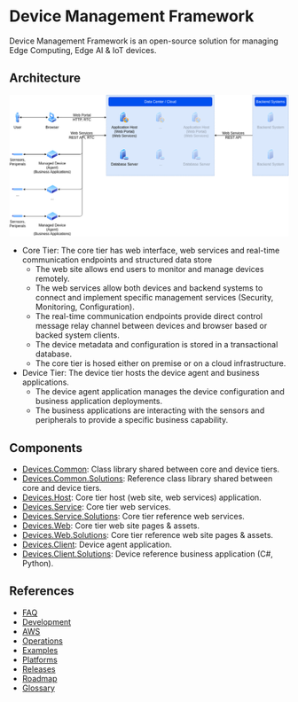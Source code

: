 # Device Management Framework

Device Management Framework is an open-source solution for managing Edge Computing, Edge AI & IoT devices.

## Architecture

![Architecture Diagram](/Resources/Images/Architecture.png)

- Core Tier: The core tier has web interface, web services and real-time communication endpoints and structured data store
  - The web site allows end users to monitor and manage devices remotely.
  - The web services allow both devices and backend systems to connect and implement specific management services (Security, Monitoring, Configuration).
  - The real-time communication endpoints provide direct control message relay channel between devices and browser based or backed system clients.
  - The device metadata and configuration is stored in a transactional database.
  - The core tier is hosed either on premise or on a cloud infrastructure.
- Device Tier: The device tier hosts the device agent and business applications.
  - The device agent application manages the device configuration and business application deployments.
  - The business applications are interacting with the sensors and peripherals to provide a specific business capability.

## Components

- [Devices.Common](/Sources/Devices.Common/): Class library shared between core and device tiers.
- [Devices.Common.Solutions](/Sources/Devices.Common.Solutions/): Reference class library shared between core and device tiers.
- [Devices.Host](/Sources/Devices.Host/): Core tier host (web site, web services) application.
- [Devices.Service](/Sources/Devices.Service/): Core tier web services.
- [Devices.Service.Solutions](/Sources/Devices.Service.Solutions/): Core tier reference web services.
- [Devices.Web](/Sources/Devices.Web/): Core tier web site pages & assets.
- [Devices.Web.Solutions](/Sources/Devices.Web.Solutions/): Core tier reference web site pages & assets.
- [Devices.Client](/Sources/Devices.Client/): Device agent application.
- [Devices.Client.Solutions](/Sources/Devices.Client.Solutions/): Device reference business application (C#, Python).

## References

- [FAQ](/Resources/Documents/FAQ.md)
- [Development](/Resources/Documents/Development.md)
- [AWS](/Resources/Documents/AWS.md)
- [Operations](/Resources/Documents/Operations.md)
- [Examples](/Resources/Documents/Solutions.md)
- [Platforms](/Resources/Documents/Platforms.md)
- [Releases](/Resources/Documents/Releases.md#release-history)
- [Roadmap](/Resources/Documents/Roadmap.md#capability-roadmap)
- [Glossary](/Resources/Documents/Glossary.md)